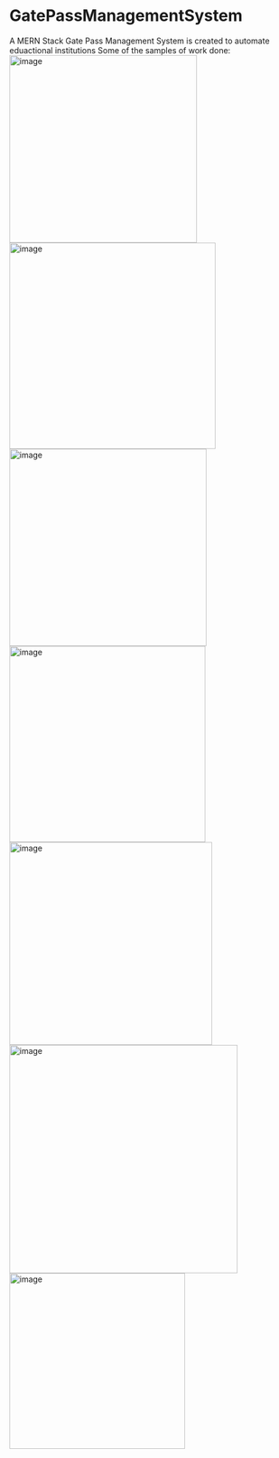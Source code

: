 # GatePassManagementSystem
A MERN Stack Gate Pass Management System is created to automate eduactional institutions
Some of the samples of work done:
<img width="332" alt="image" src="https://github.com/user-attachments/assets/43c7e300-1eab-4a9e-8b94-e9f5f4d1ae88">
<img width="365" alt="image" src="https://github.com/user-attachments/assets/bd818ff2-73e4-4072-a874-70cd2af2b0d8">
<img width="349" alt="image" src="https://github.com/user-attachments/assets/9c17bdb2-5b81-40c1-bbd4-04de9d17aae2">
<img width="347" alt="image" src="https://github.com/user-attachments/assets/4ecb1240-3340-46a1-9212-ae48263c87ac">
<img width="359" alt="image" src="https://github.com/user-attachments/assets/a67cdb46-4211-4ca5-8b79-4972fa8095c4">
<img width="404" alt="image" src="https://github.com/user-attachments/assets/b1b5740a-4b9c-4f77-8697-252ce6e0f099">
<img width="311" alt="image" src="https://github.com/user-attachments/assets/e0220142-f790-416d-a2a1-4297c07de069">
